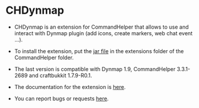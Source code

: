 CHDynmap
========

- CHDynmap is an extension for CommandHelper that allows to use and interact with Dynmap plugin (add icons, create markers, web chat event ...).

- To install the extension, put the [jar file](http://ci.nixium.com/job/CHDynMap/) in the extensions folder of the CommandHelper folder.
 
- The last version is compatible with Dynmap 1.9, CommandHelper 3.3.1-2689 and craftbukkit 1.7.9-R0.1.

- The documentation for the extension is [here](https://github.com/Hekta/CHDynmap/blob/master/documentation/Documentation.md).

- You can report bugs or requests [here](https://github.com/Hekta/CHDynmap/issues).
